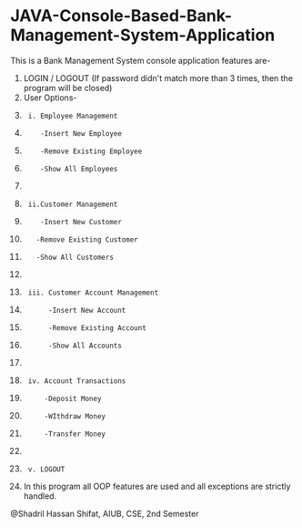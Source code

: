 # JAVA-Console-Based-Bank-Management-System-Application
This is a Bank Management System console application features are-
1. LOGIN / LOGOUT (If password didn't match more than 3 times, then the program will be closed)
2. User Options-
3.      i. Employee Management
4.         -Insert New Employee
5.         -Remove Existing Employee
6.         -Show All Employees
7.         
8.      ii.Customer Management
9.         -Insert New Customer
10.        -Remove Existing Customer 
11.        -Show All Customers
12.        
13.      iii. Customer Account Management
14.           -Insert New Account 
15.           -Remove Existing Account
16.           -Show All Accounts
17.           
18.      iv. Account Transactions
19.          -Deposit Money
20.          -WIthdraw Money
21.          -Transfer Money
22.          
23.      v. LOGOUT


24. In this program all OOP features are used and all exceptions are strictly handled. 


@Shadril Hassan Shifat,
AIUB,
CSE, 2nd Semester

